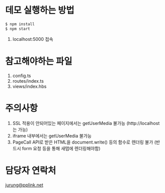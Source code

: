 # 데모 실행하는 방법

```bash
$ npm install
$ npm start
```
1. localhost:5000 접속

# 참고해야하는 파일

1. config.ts
2. routes/index.ts
3. views/index.hbs

# 주의사항

1. SSL 적용이 안되어있는 페이지에서는 getUserMedia 불가능 (http://localhost 는 가능)
2. iframe 내부에서는 getUserMedia 불가능
3. PageCall API로 받은 HTML을 document.write() 등의 함수로 렌더링 불가 (반드시 form 요청 등을 통해 새탭에 렌더링해야함)


# 담당자 연락처

jurung@pplink.net